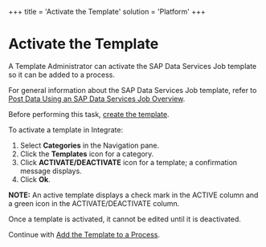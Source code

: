 +++
title = 'Activate the Template'
solution = 'Platform'
+++

# Activate the Template

A Template Administrator can activate the SAP Data Services Job template
so it can be added to a process.

For general information about the SAP Data Services Job template, refer
to [Post Data Using an SAP Data Services Job
Overview](Post_Data_Using_an_SAP_Data_Services_Job_Overview).

Before performing this task, [create the
template](Create_an_SAP_Data_Services_Job_template).

To activate a template in Integrate:

1.  Select **Categories** in the Navigation pane.
2.  Click the **Templates** icon for a category.
3.  Click **ACTIVATE/DEACTIVATE** icon for a template; a confirmation
    message displays.
4.  Click **Ok**.

<span style="font-weight: bold;">NOTE:</span> An active template
displays a check mark in the ACTIVE column and a green icon in the
ACTIVATE/DEACTIVATE column.

Once a template is activated, it cannot be edited until it is
deactivated.

Continue with [Add the Template to a
Process](Add_the_Template_to_a_Process_DSJob).
